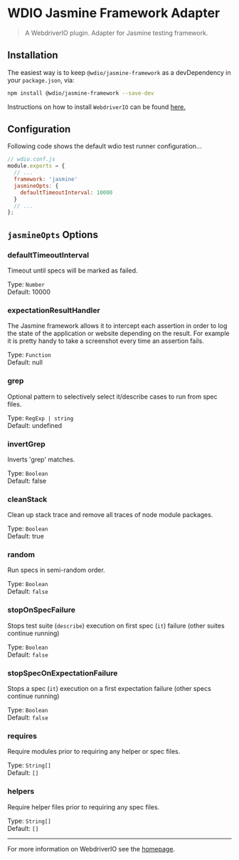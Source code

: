WDIO Jasmine Framework Adapter
==============================

> A WebdriverIO plugin. Adapter for Jasmine testing framework.

## Installation

The easiest way is to keep `@wdio/jasmine-framework` as a devDependency in your `package.json`, via:

```sh
npm install @wdio/jasmine-framework --save-dev
```

Instructions on how to install `WebdriverIO` can be found [here.](https://webdriver.io/docs/gettingstarted)

## Configuration

Following code shows the default wdio test runner configuration...

```js
// wdio.conf.js
module.exports = {
  // ...
  framework: 'jasmine'
  jasmineOpts: {
    defaultTimeoutInterval: 10000
  }
  // ...
};
```

## `jasmineOpts` Options

### defaultTimeoutInterval
Timeout until specs will be marked as failed.

Type: `Number`<br />
Default: 10000

### expectationResultHandler
The Jasmine framework allows it to intercept each assertion in order to log the state of the application
or website depending on the result. For example it is pretty handy to take a screenshot every time
an assertion fails.

Type: `Function`<br />
Default: null

### grep
Optional pattern to selectively select it/describe cases to run from spec files.

Type: `RegExp | string`<br />
Default: undefined

### invertGrep
Inverts 'grep' matches.

Type: `Boolean`<br />
Default: false

### cleanStack
Clean up stack trace and remove all traces of node module packages.

Type: `Boolean`<br />
Default: true

### random
Run specs in semi-random order.

Type: `Boolean`<br />
Default: `false`

### stopOnSpecFailure
Stops test suite (`describe`) execution on first spec (`it`) failure (other suites continue running)

Type: `Boolean`<br />
Default: `false`

### stopSpecOnExpectationFailure
Stops a spec (`it`) execution on a first expectation failure (other specs continue running)

Type: `Boolean`<br />
Default: `false`

### requires
Require modules prior to requiring any helper or spec files.

Type: `String[]`<br />
Default: `[]`

### helpers
Require helper files prior to requiring any spec files.

Type: `String[]`<br />
Default: `[]`

----

For more information on WebdriverIO see the [homepage](https://webdriver.io).

